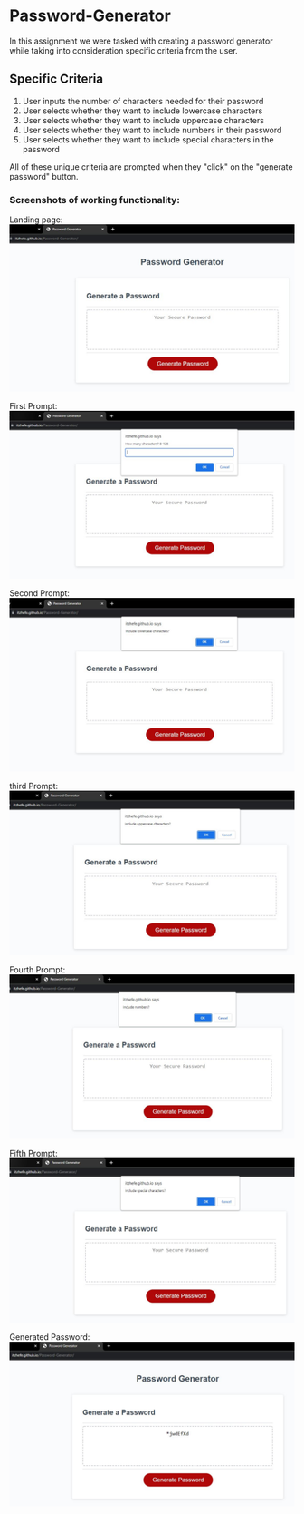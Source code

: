 # Password-Generator

In this assignment we were tasked with creating a password generator while taking into consideration specific criteria from the user.

## Specific Criteria 

1. User inputs the number of characters needed for their password
2. User selects whether they want to include lowercase characters
3. User selects whether they want to include uppercase characters
4. User selects whether they want to include numbers in their password
5. User selects whether they want to include special characters in the password

All of these unique criteria are prompted when they "click" on the "generate password" button.

### Screenshots of working functionality:

Landing page:
<img src="./Assets/Home-Screen.JPG">

First Prompt:
<img src="./Assets/User-Prompt1.JPG">

Second Prompt:
<img src="./Assets/User-Prompt2.JPG">

third Prompt:
<img src="./Assets/User-Prompt3.JPG">

Fourth Prompt:
<img src="./Assets/User-Prompt4.JPG">

Fifth Prompt:
<img src="./Assets/User-Prompt5.JPG">

Generated Password:
<img src="./Assets/PW-Gen.JPG">